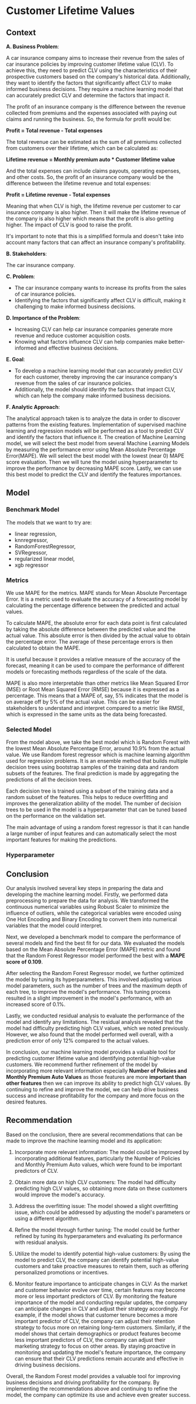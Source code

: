 # Customer Lifetime Values
## Context
**A. Business Problem**:

A car insurance company aims to increase their revenue from the sales of car insurance policies by improving customer lifetime value (CLV). To achieve this, they need to predict CLV using the characteristics of their prospective customers based on the company's historical data. Additionally, they want to identify the factors that significantly affect CLV to make informed business decisions. They require a machine learning model that can accurately predict CLV and determine the factors that impact it.

The profit of an insurance company is the difference between the revenue collected from premiums and the expenses associated with paying out claims and running the business. So, the formula for profit would be:

**Profit = Total revenue - Total expenses**

The total revenue can be estimated as the sum of all premiums collected from customers over their lifetime, which can be calculated as:

**Lifetime revenue = Monthly premium auto * Customer lifetime value**

And the total expenses can include claims payouts, operating expenses, and other costs. So, the profit of an insurance company would be the difference between the lifetime revenue and total expenses:

**Profit = Lifetime revenue - Total expenses**

Meaning that when CLV is high, the lifetime revenue per customer to car insurance company is also higher. Then it will make the lifetime revenue of the company is also higher which means that the profit is also getting higher. The impact of CLV is good to raise the profit.

It's important to note that this is a simplified formula and doesn't take into account many factors that can affect an insurance company's profitability.

**B. Stakeholders**:

The car insurance company.

**C. Problem**:

* The car insurance company wants to increase its profits from the sales of car insurance policies.
* Identifying the factors that significantly affect CLV is difficult, making it challenging to make informed business decisions.

**D. Importance of the Problem**:

* Increasing CLV can help car insurance companies generate more revenue and reduce customer acquisition costs.
* Knowing what factors influence CLV can help companies make better-informed and effective business decisions.

**E. Goal**:

* To develop a machine learning model that can accurately predict CLV for each customer, thereby improving the car insurance company's revenue from the sales of car insurance policies. 
* Additionally, the model should identify the factors that impact CLV, which can help the company make informed business decisions.

**F. Analytic Approach**:

The analytical approach taken is to analyze the data in order to discover patterns from the existing features. Implementation of supervised machine learning and regression models will be performed as a tool to predict CLV and identify the factors that influence it. The creation of Machine Learning model, we will select the best model from several Machine Learning Models by measuring the performance error using Mean Absolute Percentage Error(MAPE). We will select the best model with the lowest (near 0) MAPE score evaluation. Then we will tune the model using hyperparameter to improve the performance by decreasing MAPE score. Lastly, we can use this best model to predict the CLV and identify the features importances. 

## Model
### Benchmark Model

The models that we want to try are:
* linear regression,    
* knnregressor,  
* RandomForestRegressor,  
* SVRegressor,  
* regularized linear model,
* xgb regressor

### Metrics
We use MAPE for the metrics. MAPE stands for Mean Absolute Percentage Error. It is a metric used to evaluate the accuracy of a forecasting model by calculating the percentage difference between the predicted and actual values.

To calculate MAPE, the absolute error for each data point is first calculated by taking the absolute difference between the predicted value and the actual value. This absolute error is then divided by the actual value to obtain the percentage error. The average of these percentage errors is then calculated to obtain the MAPE.  

It is useful because it provides a relative measure of the accuracy of the forecast, meaning it can be used to compare the performance of different models or forecasting methods regardless of the scale of the data.  

MAPE is also more interpretable than other metrics like Mean Squared Error (MSE) or Root Mean Squared Error (RMSE) because it is expressed as a percentage. This means that a MAPE of, say, 5% indicates that the model is on average off by 5% of the actual value. This can be easier for stakeholders to understand and interpret compared to a metric like RMSE, which is expressed in the same units as the data being forecasted.

### Selected Model
From the model above, we take the best model which is Random Forest with the lowest Mean Absolute Percentage Error, around 10.9% from the actual value.
We use Random forest regressor which is machine learning algorithm used for regression problems. It is an ensemble method that builds multiple decision trees using bootstrap samples of the training data and random subsets of the features. The final prediction is made by aggregating the predictions of all the decision trees.  

Each decision tree is trained using a subset of the training data and a random subset of the features. This helps to reduce overfitting and improves the generalization ability of the model. The number of decision trees to be used in the model is a hyperparameter that can be tuned based on the performance on the validation set.  

The main advantage of using a random forest regressor is that it can handle a large number of input features and can automatically select the most important features for making the predictions. 

### Hyperparameter

## Conclusion
Our analysis involved several key steps in preparing the data and developing the machine learning model. Firstly, we performed data preprocessing to prepare the data for analysis. We transformed the continuous numerical variables using Robust Scaler to minimize the influence of outliers, while the categorical variables were encoded using One Hot Encoding and Binary Encoding to convert them into numerical variables that the model could interpret.

Next, we developed a benchmark model to compare the performance of several models and find the best fit for our data. We evaluated the models based on the Mean Absolute Percentage Error (MAPE) metric and found that the Random Forest Regressor model performed the best with a **MAPE score of 0.109**.

After selecting the Random Forest Regressor model, we further optimized the model by tuning its hyperparameters. This involved adjusting various model parameters, such as the number of trees and the maximum depth of each tree, to improve the model's performance. This tuning process resulted in a slight improvement in the model's performance, with an increased score of 0.1%.

Lastly, we conducted residual analysis to evaluate the performance of the model and identify any limitations. The residual analysis revealed that the model had difficulty predicting high CLV values, which we noted previously. However, we also found that the model performed well overall, with a prediction error of only 12% compared to the actual values.

In conclusion, our machine learning model provides a valuable tool for predicting customer lifetime value and identifying potential high-value customers. We recommend further refinement of the model by incorporating more relevant information especially **Number of Policies and Monthly Premium Auto Values** as those features are more **important than other features** then we can improve its ability to predict high CLV values. By continuing to refine and improve the model, we can help drive business success and increase profitability for the company and more focus on the desired features.

## Recommendation
Based on the conclusion, there are several recommendations that can be made to improve the machine learning model and its application:

1. Incorporate more relevant information: The model could be improved by incorporating additional features, particularly the Number of Policies and Monthly Premium Auto values, which were found to be important predictors of CLV.

2. Obtain more data on high CLV customers: The model had difficulty predicting high CLV values, so obtaining more data on these customers would improve the model's accuracy.

3. Address the overfitting issue: The model showed a slight overfitting issue, which could be addressed by adjusting the model's parameters or using a different algorithm.

4. Refine the model through further tuning: The model could be further refined by tuning its hyperparameters and evaluating its performance with residual analysis.

5. Utilize the model to identify potential high-value customers: By using the model to predict CLV, the company can identify potential high-value customers and take proactive measures to retain them, such as offering personalized promotions or incentives.

6. Monitor feature importance to anticipate changes in CLV: As the market and customer behavior evolve over time, certain features may become more or less important predictors of CLV. By monitoring the feature importance of the model and conducting regular updates, the company can anticipate changes in CLV and adjust their strategy accordingly. For example, if the model shows that customer tenure becomes a more important predictor of CLV, the company can adjust their retention strategy to focus more on retaining long-term customers. Similarly, if the model shows that certain demographics or product features become less important predictors of CLV, the company can adjust their marketing strategy to focus on other areas. By staying proactive in monitoring and updating the model's feature importance, the company can ensure that their CLV predictions remain accurate and effective in driving business decisions.

Overall, the Random Forest model provides a valuable tool for improving business decisions and driving profitability for the company. By implementing the recommendations above and continuing to refine the model, the company can optimize its use and achieve even greater success.
